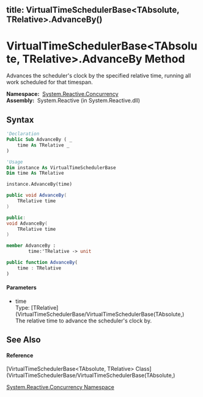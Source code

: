 title: VirtualTimeSchedulerBase<TAbsolute, TRelative>.AdvanceBy()
---
# VirtualTimeSchedulerBase\<TAbsolute, TRelative\>.AdvanceBy Method

Advances the scheduler's clock by the specified relative time, running all work scheduled for that timespan.

**Namespace:**  [System.Reactive.Concurrency](System.Reactive.Concurrency/System.Reactive.Concurrency)  
**Assembly:**  System.Reactive (in System.Reactive.dll)

## Syntax

```vb
'Declaration
Public Sub AdvanceBy ( _
    time As TRelative _
)
```

```vb
'Usage
Dim instance As VirtualTimeSchedulerBase
Dim time As TRelative

instance.AdvanceBy(time)
```

```csharp
public void AdvanceBy(
    TRelative time
)
```

```c++
public:
void AdvanceBy(
    TRelative time
)
```

```fsharp
member AdvanceBy : 
        time:'TRelative -> unit 
```

```javascript
public function AdvanceBy(
    time : TRelative
)
```

#### Parameters

- time  
  Type: [TRelative](VirtualTimeSchedulerBase/VirtualTimeSchedulerBase(TAbsolute,)  
  The relative time to advance the scheduler's clock by.

## See Also

#### Reference

[VirtualTimeSchedulerBase\<TAbsolute, TRelative\> Class](VirtualTimeSchedulerBase/VirtualTimeSchedulerBase(TAbsolute,)

[System.Reactive.Concurrency Namespace](System.Reactive.Concurrency/System.Reactive.Concurrency)





